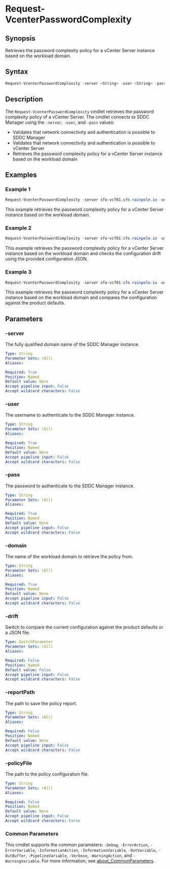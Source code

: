 # Request-VcenterPasswordComplexity

## Synopsis

Retrieves the password complexity policy for a vCenter Server instance based on the workload domain.

## Syntax

```powershell
Request-VcenterPasswordComplexity -server <String> -user <String> -pass <String> -domain <String> [-drift] [-reportPath <String>] [-policyFile <String>] [<CommonParameters>]
```

## Description

The `Request-VcenterPasswordComplexity` cmdlet retrieves the password complexity policy of a vCenter Server.
The cmdlet connects to SDDC Manager using the `-server`, `-user`, and `-pass` values:

- Validates that network connectivity and authentication is possible to SDDC Manager
- Validates that network connectivity and authentication is possible to vCenter Server
- Retrieves the password complexity policy for a vCenter Server instance based on the workload domain

## Examples

### Example 1

```powershell
Request-VcenterPasswordComplexity -server sfo-vcf01.sfo.rainpole.io -user administrator@vsphere.local -pass VMw@re1! -domain sfo-m01
```

This example retrieves the password complexity policy for a vCenter Server instance based on the workload domain.

### Example 2

```powershell
Request-VcenterPasswordComplexity -server sfo-vcf01.sfo.rainpole.io -user administrator@vsphere.local -pass VMw@re1! -domain sfo-m01 -drift -reportPath "F:\Reporting" -policyFile "passwordPolicyConfig.json"
```

This example retrieves the password complexity policy for a vCenter Server instance based on the workload domain and checks the configuration drift using the provided configuration JSON.

### Example 3

```powershell
Request-VcenterPasswordComplexity -server sfo-vcf01.sfo.rainpole.io -user administrator@vsphere.local -pass VMw@re1! -domain sfo-m01 -drift
```

This example retrieves the password complexity policy for a vCenter Server instance based on the workload domain and compares the configuration against the product defaults.

## Parameters

### -server

The fully qualified domain name of the SDDC Manager instance.

```yaml
Type: String
Parameter Sets: (All)
Aliases:

Required: True
Position: Named
Default value: None
Accept pipeline input: False
Accept wildcard characters: False
```

### -user

The username to authenticate to the SDDC Manager instance.

```yaml
Type: String
Parameter Sets: (All)
Aliases:

Required: True
Position: Named
Default value: None
Accept pipeline input: False
Accept wildcard characters: False
```

### -pass

The password to authenticate to the SDDC Manager instance.

```yaml
Type: String
Parameter Sets: (All)
Aliases:

Required: True
Position: Named
Default value: None
Accept pipeline input: False
Accept wildcard characters: False
```

### -domain

The name of the workload domain to retrieve the policy from.

```yaml
Type: String
Parameter Sets: (All)
Aliases:

Required: True
Position: Named
Default value: None
Accept pipeline input: False
Accept wildcard characters: False
```

### -drift

Switch to compare the current configuration against the product defaults or a JSON file.

```yaml
Type: SwitchParameter
Parameter Sets: (All)
Aliases:

Required: False
Position: Named
Default value: False
Accept pipeline input: False
Accept wildcard characters: False
```

### -reportPath

The path to save the policy report.

```yaml
Type: String
Parameter Sets: (All)
Aliases:

Required: False
Position: Named
Default value: None
Accept pipeline input: False
Accept wildcard characters: False
```

### -policyFile

The path to the policy configuration file.

```yaml
Type: String
Parameter Sets: (All)
Aliases:

Required: False
Position: Named
Default value: None
Accept pipeline input: False
Accept wildcard characters: False
```

### Common Parameters

This cmdlet supports the common parameters: `-Debug`, `-ErrorAction`, `-ErrorVariable`, `-InformationAction`, `-InformationVariable`, `-OutVariable`, `-OutBuffer`, `-PipelineVariable`, `-Verbose`, `-WarningAction`, and `-WarningVariable`. For more information, see [about_CommonParameters](http://go.microsoft.com/fwlink/?LinkID=113216).
